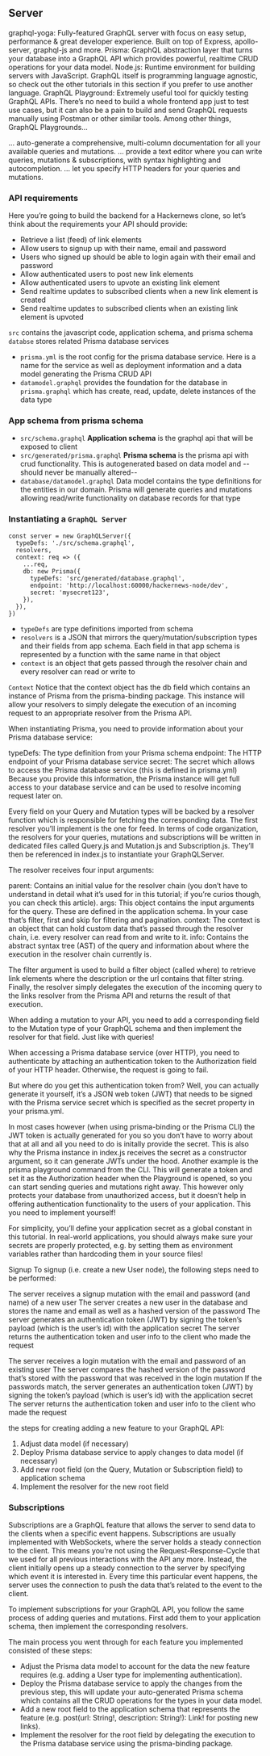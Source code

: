 ## Server

graphql-yoga: Fully-featured GraphQL server with focus on easy setup, performance & great developer experience. Built on top of Express, apollo-server, graphql-js and more.
Prisma: GraphQL abstraction layer that turns your database into a GraphQL API which provides powerful, realtime CRUD operations for your data model.
Node.js: Runtime environment for building servers with JavaScript. GraphQL itself is programming language agnostic, so check out the other tutorials in this section if you prefer to use another language.
GraphQL Playground: Extremely useful tool for quickly testing GraphQL APIs. There’s no need to build a whole frontend app just to test use cases, but it can also be a pain to build and send GraphQL requests manually using Postman or other similar tools. Among other things, GraphQL Playgrounds…

… auto-generate a comprehensive, multi-column documentation for all your available queries and mutations.
… provide a text editor where you can write queries, mutations & subscriptions, with syntax highlighting and autocompletion.
… let you specify HTTP headers for your queries and mutations.

### API requirements
Here you’re going to build the backend for a Hackernews clone, so let’s think about the requirements your API should provide:

- Retrieve a list (feed) of link elements
- Allow users to signup up with their name, email and password
- Users who signed up should be able to login again with their email and password
- Allow authenticated users to post new link elements
- Allow authenticated users to upvote an existing link element
- Send realtime updates to subscribed clients when a new link element is created
- Send realtime updates to subscribed clients when an existing link element is upvoted

`src` contains the javascript code, application schema, and prisma schema
`databse` stores related Prisma database services
- `prisma.yml` is the root config for the prisma database service. Here is a name for the service as well as deployment information and a data model generating the Prisma CRUD API
- `datamodel.graphql` provides the foundation for the database in `prisma.graphql` which has create, read, update, delete instances of the data type

### App schema from prisma schema
- `src/schema.graphql` **Application schema** is the graphql api that will be exposed to client
- `src/generated/prisma.graphql` **Prisma schema** is the prisma api with crud functionality. This is autogenerated based on data model and --should never be manually altered--
- `database/datamodel.graphql` Data model contains the type definitions for the entities in our domain. Prisma will generate queries and mutations allowing read/write functionality on database records for that type

### Instantiating a `GraphQL Server`
```
const server = new GraphQLServer({
  typeDefs: './src/schema.graphql',
  resolvers,
  context: req => ({
    ...req,
    db: new Prisma({
      typeDefs: 'src/generated/database.graphql',
      endpoint: 'http://localhost:60000/hackernews-node/dev',
      secret: 'mysecret123',
    }),
  }),
})
```

- `typeDefs` are type definitions imported from schema
- `resolvers` is a JSON that mirrors the query/mutation/subscription types and their fields from app schema. Each field in that app schema is represented by a function with the same name in that object
- `context` is an object that gets passed through the resolver chain and every resolver can read or write to 

`Context` Notice that the context object has the db field which contains an instance of Prisma from the prisma-binding package. This instance will allow your resolvers to simply delegate the execution of an incoming request to an appropriate resolver from the Prisma API.

When instantiating Prisma, you need to provide information about your Prisma database service:

typeDefs: The type definition from your Prisma schema
endpoint: The HTTP endpoint of your Prisma database service
secret: The secret which allows to access the Prisma database service (this is defined in prisma.yml)
Because you provide this information, the Prisma instance will get full access to your database service and can be used to resolve incoming request later on.

Every field on your Query and Mutation types will be backed by a resolver function which is responsible for fetching the corresponding data. The first resolver you’ll implement is the one for feed.
In terms of code organization, the resolvers for your queries, mutations and subscriptions will be written in dedicated files called Query.js and Mutation.js and Subscription.js. They’ll then be referenced in index.js to instantiate your GraphQLServer.

The resolver receives four input arguments:

parent: Contains an initial value for the resolver chain (you don’t have to understand in detail what it’s used for in this tutorial; if you’re curios though, you can check this article).
args: This object contains the input arguments for the query. These are defined in the application schema. In your case that’s filter, first and skip for filtering and pagination.
context: The context is an object that can hold custom data that’s passed through the resolver chain, i.e. every resolver can read from and write to it.
info: Contains the abstract syntax tree (AST) of the query and information about where the execution in the resolver chain currently is.

The filter argument is used to build a filter object (called where) to retrieve link elements where the description or the url contains that filter string.
Finally, the resolver simply delegates the execution of the incoming query to the links resolver from the Prisma API and returns the result of that execution.

When adding a mutation to your API, you need to add a corresponding field to the Mutation type of your GraphQL schema and then implement the resolver for that field. Just like with queries!

When accessing a Prisma database service (over HTTP), you need to authenticate by attaching an authentication token to the Authorization field of your HTTP header. Otherwise, the request is going to fail.

But where do you get this authentication token from? Well, you can actually generate it yourself, it’s a JSON web token (JWT) that needs to be signed with the Prisma service secret which is specified as the secret property in your prisma.yml.

In most cases however (when using prisma-binding or the Prisma CLI) the JWT token is actually generated for you so you don’t have to worry about that at all and all you need to do is initally provide the secret. This is also why the Prisma instance in index.js receives the secret as a constructor argument, so it can generate JWTs under the hood. Another example is the prisma playground command from the CLI. This will generate a token and set it as the Authorization header when the Playground is opened, so you can start sending queries and mutations right away.
This however only protects your database from unauthorized access, but it doesn’t help in offering authentication functionality to the users of your application. This you need to implement yourself!

For simplicity, you’ll define your application secret as a global constant in this tutorial. In real-world applications, you should always make sure your secrets are properly protected, e.g. by setting them as environment variables rather than hardcoding them in your source files!

Signup
To signup (i.e. create a new User node), the following steps need to be performed:

The server receives a signup mutation with the email and password (and name) of a new user
The server creates a new user in the database and stores the name and email as well as a hashed version of the password
The server generates an authentication token (JWT) by signing the token’s payload (which is the user’s id) with the application secret
The server returns the authentication token and user info to the client who made the request

The server receives a login mutation with the email and password of an existing user
The server compares the hashed version of the password that’s stored with the password that was received in the login mutation
If the passwords match, the server generates an authentication token (JWT) by signing the token’s payload (which is user’s id) with the application secret
The server returns the authentication token and user info to the client who made the request


the steps for creating adding a new feature to your GraphQL API:

1. Adjust data model (if necessary)
2. Deploy Prisma database service to apply changes to data model (if necessary)
3. Add new root field (on the Query, Mutation or Subscription field) to application schema
4. Implement the resolver for the new root field

### Subscriptions
Subscriptions are a GraphQL feature that allows the server to send data to the clients when a specific event happens. Subscriptions are usually implemented with WebSockets, where the server holds a steady connection to the client. This means you’re not using the Request-Response-Cycle that we used for all previous interactions with the API any more. Instead, the client initially opens up a steady connection to the server by specifying which event it is interested in. Every time this particular event happens, the server uses the connection to push the data that’s related to the event to the client.

To implement subscriptions for your GraphQL API, you follow the same process of adding queries and mutations. First add them to your application schema, then implement the corresponding resolvers.

The main process you went through for each feature you implemented consisted of these steps:

- Adjust the Prisma data model to account for the data the new feature requires (e.g. adding a User type for implementing authentication).
- Deploy the Prisma database service to apply the changes from the previous step, this will update your auto-generated Prisma schema which contains all the CRUD operations for the types in your data model.
- Add a new root field to the application schema that represents the feature (e.g. post(url: String!, description: String!): Link! for posting new links).
- Implement the resolver for the root field by delegating the execution to the Prisma database service using the prisma-binding package.
